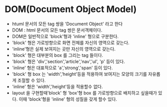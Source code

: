 # DOM(Document Object Model)

- htuml 문서의 모든 tag 쌍을 'Document Object' 라고 한다
- DOM : html 문서의 모든 tag 쌍은 문서객체이다.
- DOM은 일반적으로 'block'형과 'inline' 형으로 구분한다.
- 'block' 형은 가로방향으로 화면 전체를 자신의 영역으로 갖는다.
- 'inline'형은 실제 보여지는 곳만 자신의 영역으로 갖는다.
- 'block' 형은 대부분의 box 를 그리는 tag 들이다.
- 'block' 형은 'div','section','article','nav','ul',
  'p' 등이 있다.
- 'inline' 형은 대표적으로 'a','strong','span' 등이 있다.
- 'block' 형 box 는 'width','height'등을 적용하여 보여지는 모양의
  크기를 자유롭게 조절할 수 있다.
- 'inline' 형은 'width','height'등을 적용할수 없다.
- layout 을 구현할때'block' 형 'box'형 box 를 가로방향으로 배치하고 싶을때가 있다.
  이때 'block'형을 'inline' 형의 성질을 갖게 할수 있다.
